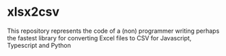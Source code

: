 # xlsx2csv

This repository represents the code of a (non) programmer writing perhaps the fastest library for converting Excel files to CSV for Javascript, Typescript and Python